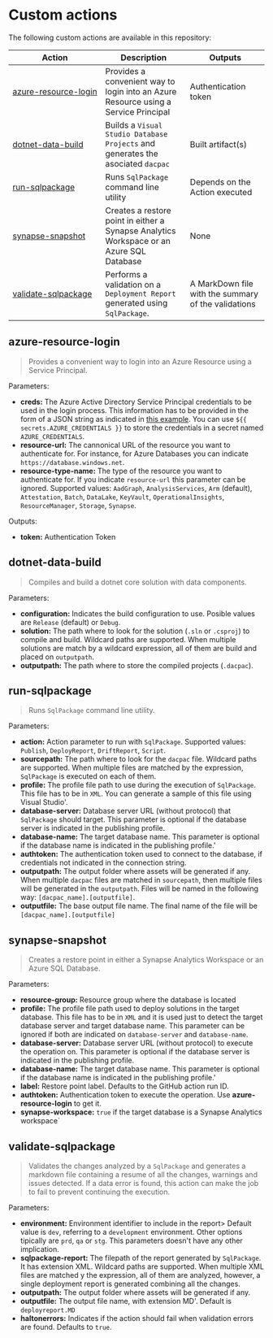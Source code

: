 # Custom actions
The following custom actions are available in this repository:


| Action | Description | Outputs |
| --- | ----------- | ------------- |
| <nobr>[azure-resource-login](#azure-resource-login)</nobr> | Provides a convenient way to login into an Azure Resource using a Service Principal | Authentication token |
| <nobr>[dotnet-data-build](#dotnet-data-build)</nobr> | Builds a `Visual Studio Database Projects` and generates the asociated `dacpac` | Built artifact(s) |
| <nobr>[run-sqlpackage](#run-sqlpackage)</nobr> | Runs `SqlPackage` command line utility | Depends on the Action executed |
| <nobr>[synapse-snapshot](#synapse-snapshot)</nobr> | Creates a restore point in either a Synapse Analytics Workspace or an Azure SQL Database | None |
| <nobr>[validate-sqlpackage](#validate-sqlpackage)</nobr> | Performs a validation on a `Deployment Report` generated using `SqlPackage`. | A MarkDown file with the summary of the validations |


## azure-resource-login

> Provides a convenient way to login into an Azure Resource using a Service Principal.

Parameters:
- **creds:** The Azure Active Directory Service Principal credentials to be used in the login process. This information has to be provided in the form of a JSON string as indicated in [this example](https://github.com/marketplace/actions/azure-login#configure-deployment-credentials). You can use `${{ secrets.AZURE_CREDENTIALS }}` to store the credentials in a secret named `AZURE_CREDENTIALS`.
- **resource-url:** The cannonical URL of the resource you want to authenticate for. For instance, for Azure Databases you can indicate `https://database.windows.net`.
- **resource-type-name:** The type of the resource you want to authenticate for. If you indicate `resource-url` this parameter can be ignored. Supported values: `AadGraph`, `AnalysisServices`, `Arm` (default), `Attestation`, `Batch`, `DataLake`, `KeyVault`, `OperationalInsights`, `ResourceManager`, `Storage`, `Synapse`.

Outputs:
 - **token:** Authentication Token


## dotnet-data-build

> Compiles and build a dotnet core solution with data components.

Parameters:
 - **configuration:** Indicates the build configuration to use. Posible values are `Release` (default) or `Debug`.
 - **solution:** The path where to look for the solution (`.sln` or `.csproj`) to compile and build. Wildcard paths are supported. When multiple solutions are match by a wildcard expression, all of them are build and placed on `outputpath`.
 - **outputpath:** The path where to store the compiled projects (`.dacpac`).

## run-sqlpackage

> Runs `SqlPackage` command line utility.

Parameters:
 - **action:** Action parameter to run with `SqlPackage`. Supported values: `Publish`, `DeployReport`, `DriftReport`, `Script`.
 - **sourcepath:** The path where to look for the `dacpac` file. Wildcard paths are supported. When multiple files are matched by the expression, `SqlPackage` is executed on each of them.
 - **profile:** The profile file path to use during the execution of `SqlPackage`. This file has to be in `XML`. You can generate a sample of this file using Visual Studio'.
 - **database-server:** Database server URL (without protocol) that `SqlPackage` should target. This parameter is optional if the database server is indicated in the publishing profile.
 - **database-name:** The target database name. This parameter is optional if the database name is indicated in the publishing profile.'
 - **authtoken:** The authentication token used to connect to the database, if credentials not indicated in the connection string.
 - **outputpath:** The output folder where assets will be generated if any. When multiple `dacpac` files are matched in `sourcepath`, then multiple files will be generated in the `outputpath`. Files will be named in the following way: `[dacpac_name].[outputfile]`.
 - **outputfile:** The base output file name. The final name of the file will be `[dacpac_name].[outputfile]`

## synapse-snapshot

> Creates a restore point in either a Synapse Analytics Workspace or an Azure SQL Database.

Parameters:
 - **resource-group:** Resource group where the database is located
 - **profile:** The profile file path used to deploy solutions in the target database. This file has to be in `XML` and it is used just to detect the target database server and target database name. This parameter can be ignored if both are indicated on `database-server` and `database-name`.
 - **database-server:** Database server URL (without protocol) to execute the operation on. This parameter is optional if the database server is indicated in the publishing profile.
 - **database-name:** The target database name. This parameter is optional if the database name is indicated in the publishing profile.'
 - **label:** Restore point label. Defaults to the GitHub action run ID.
 - **authtoken:** Authentication token to execute the operation. Use **azure-resource-login** to get it.
 - **synapse-workspace:** `true` if the target database is a Synapse Analytics workspace`

## validate-sqlpackage

> Validates the changes analyzed by a `SqlPackage` and generates a markdown file containing a resume of all the changes, warnings and issues detected. If a data error is found, this action can make the job to fail to prevent continuing the execution.

Parameters:
 - **environment:** Environment identifier to include in the report> Default value is `dev`, referring to a `development` environment. Other options tipically are `prd`, `qa` or `stg`. This parameters doesn't have any other implication.
 - **sqlpackage-report:** The filepath of the report generated by `SqlPackage`. It has extension XML. Wildcard paths are supported. When multiple XML files are matched y the expression, all of them are analyzed, however, a single deployment report is generated combining all the changes.
 - **outputpath:** The output folder where assets will be generated if any.
 - **outputfile:** The output file name, with extension MD'. Default is `deployreport.MD`
 - **haltonerrors:** Indicates if the action should fail when validation errors are found. Defaults to `true`.